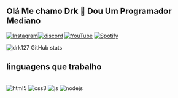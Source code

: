 ## Olá Me chamo Drk 👋 Dou Um Programador Mediano ##

[![Instagram](https://img.shields.io/badge/Instagram-E4405F?style=for-the-badge&logo=instagram&logoColor=white)](https://instagram.com/drakt_092)[![discord](https://img.shields.io/badge/Discord-7289DA?style=for-the-badge&logo=discord&logoColor=white)](https://discord.com/channels/@me/920641380735410246)
[![YouTube](https://img.shields.io/badge/YouTube-FF0000?style=for-the-badge&logo=youtube&logoColor=white)](https://youtube.com/channel/UCTJFFUMG7kgDz4nteV5HNnQ)
[![Spotify](https://img.shields.io/badge/Spotify-1ED760?&style=for-the-badge&logo=spotify&logoColor=white)](https://open.spotify.com/user/31utjginj2gz4ukcpkufearda4xa?si=5qB4_-vXR4ueuK_uTCzhvA&utm_source=copy-link)

![drk127 GitHub stats](https://github-readme-stats.vercel.app/api?username=drk127&theme=radical)

## linguagens que trabalho ##

<div style="display: inline_block"><br/>
<img aligm="center" alt="html5" src="https://img.shields.io/badge/HTML5-E34F26?style=for-the-badge&logo=html5&logoColor=white" />
<img aligm="center" alt="css3" src="https://img.shields.io/badge/CSS3-1572B6?style=for-the-badge&logo=css3&logoColor=white" />
<img aligm="center" alt="js" src="https://img.shields.io/badge/JavaScript-323330?style=for-the-badge&logo=javascript&logoColor=F7DF1E" />
<img aligm="center" alt="nodejs" src="https://img.shields.io/badge/Node.js-43853D?style=for-the-badge&logo=node.js&logoColor=white" />
